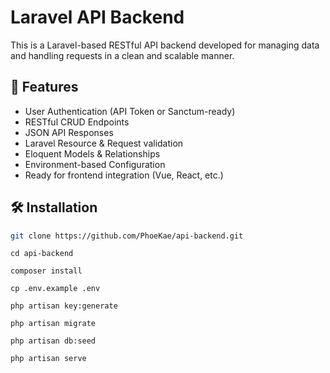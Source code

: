 # Laravel API Backend

This is a Laravel-based RESTful API backend developed for managing data and handling requests in a clean and scalable manner.

## 🚀 Features

- User Authentication (API Token or Sanctum-ready)
- RESTful CRUD Endpoints
- JSON API Responses
- Laravel Resource & Request validation
- Eloquent Models & Relationships
- Environment-based Configuration
- Ready for frontend integration (Vue, React, etc.)

## 🛠️ Installation

```bash
git clone https://github.com/PhoeKae/api-backend.git
```
    cd api-backend
```
composer install
```
    cp .env.example .env
```
php artisan key:generate
```
    php artisan migrate
```
php artisan db:seed
```
    php artisan serve

